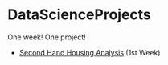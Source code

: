 # DataScienceProjects
One week! One project!

* [Second Hand Housing Analysis](http://192.168.1.104:8888/edit/Workplace/DataScienceProjects/SecondHandHousing) (1st Week)